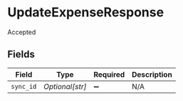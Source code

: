 # UpdateExpenseResponse

Accepted


## Fields

| Field              | Type               | Required           | Description        |
| ------------------ | ------------------ | ------------------ | ------------------ |
| `sync_id`          | *Optional[str]*    | :heavy_minus_sign: | N/A                |